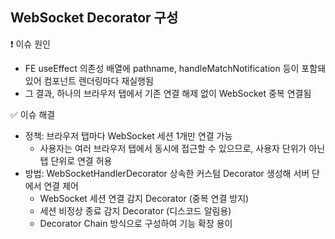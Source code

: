 ## WebSocket Decorator 구성

❗️ 이슈 원인
- FE useEffect 의존성 배열에 pathname, handleMatchNotification 등이 포함돼 있어 컴포넌트 렌더링마다 재실행됨
- 그 결과, 하나의 브라우저 탭에서 기존 연결 해제 없이 WebSocket 중복 연결됨

✅ 이슈 해결
- 정책: 브라우저 탭마다 WebSocket 세션 1개만 연결 가능
  - 사용자는 여러 브라우저 탭에서 동시에 접근할 수 있으므로, 사용자 단위가 아닌 탭 단위로 연결 허용
- 방법: WebSocketHandlerDecorator 상속한 커스텀 Decorator 생성해 서버 단에서 연결 제어
  - WebSocket 세션 연결 감지 Decorator (중복 연결 방지)
  - 세션 비정상 종료 감지 Decorator (디스코드 알림용)
  - Decorator Chain 방식으로 구성하여 기능 확장 용이